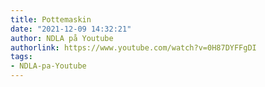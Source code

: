 ```yaml
---
title: Pottemaskin
date: "2021-12-09 14:32:21"
author: NDLA på Youtube
authorlink: https://www.youtube.com/watch?v=0H87DYFFgDI
tags:
- NDLA-pa-Youtube
---
```

